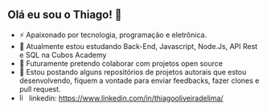 ## Olá eu sou o Thiago! 👋

- ⚡ Apaixonado por tecnologia, programação e eletrônica.
- 🌱 Atualmente estou estudando Back-End, Javascript, Node.Js, API Rest  e SQL na Cubos Academy
- 👯 Futuramente pretendo colaborar com projetos open source
- 🤔 Estou postando alguns repositórios de projetos autorais que estou desenvolvendo, fiquem a vontade para enviar feedbacks, fazer clones e pull request.
- <img alt="linkedin" src="https://cdn.jsdelivr.net/gh/devicons/devicon/icons/linkedin/linkedin-original.svg" width="15" heigth="15"> linkedin: https://www.linkedin.com/in/thiagooliveiradelima/
